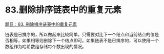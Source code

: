 # 83.删除排序链表中的重复元素

[题目：83. 删除排序链表中的重复元素](https://leetcode.cn/problems/remove-duplicates-from-sorted-list/)

链表是已排序的，所以做起来比较简单，只需要对比下一个结点和当前结点的值是否相等，如果相等则删除下一个结点即可。如果链表不是已排序的，可以使用一个数组作为哈希数组存储每个数出现的情况。